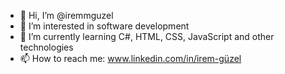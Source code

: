 - 👋 Hi, I’m @iremmguzel
- 👀 I’m interested in software development
- 🌱 I’m currently learning C#, HTML, CSS, JavaScript and other technologies
- 📫 How to reach me: www.linkedin.com/in/irem-güzel

<!---
iremmguzel/iremmguzel is a ✨ special ✨ repository because its `README.md` (this file) appears on your GitHub profile.
You can click the Preview link to take a look at your changes.
--->
